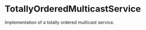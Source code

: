 TotallyOrderedMulticastService
==============================

Implementation of a totally ordered multicast service.
